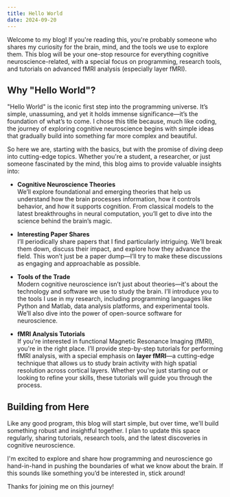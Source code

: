 ```yaml
---
title: Hello World
date: 2024-09-20
---
```

Welcome to my blog! If you're reading this, you're probably someone who shares my curiosity for the brain, mind, and the tools we use to explore them. This blog will be your one-stop resource for everything cognitive neuroscience-related, with a special focus on programming, research tools, and tutorials on advanced fMRI analysis (especially layer fMRI).

## Why "Hello World"?

"Hello World" is the iconic first step into the programming universe. It’s simple, unassuming, and yet it holds immense significance—it’s the foundation of what’s to come. I chose this title because, much like coding, the journey of exploring cognitive neuroscience begins with simple ideas that gradually build into something far more complex and beautiful. 

So here we are, starting with the basics, but with the promise of diving deep into cutting-edge topics. Whether you're a student, a researcher, or just someone fascinated by the mind, this blog aims to provide valuable insights into:

- **Cognitive Neuroscience Theories**  
  We’ll explore foundational and emerging theories that help us understand how the brain processes information, how it controls behavior, and how it supports cognition. From classical models to the latest breakthroughs in neural computation, you’ll get to dive into the science behind the brain’s magic.

- **Interesting Paper Shares**  
  I’ll periodically share papers that I find particularly intriguing. We’ll break them down, discuss their impact, and explore how they advance the field. This won’t just be a paper dump—I’ll try to make these discussions as engaging and approachable as possible.

- **Tools of the Trade**  
  Modern cognitive neuroscience isn’t just about theories—it's about the technology and software we use to study the brain. I’ll introduce you to the tools I use in my research, including programming languages like Python and Matlab, data analysis platforms, and experimental tools. We’ll also dive into the power of open-source software for neuroscience.

- **fMRI Analysis Tutorials**  
  If you're interested in functional Magnetic Resonance Imaging (fMRI), you're in the right place. I’ll provide step-by-step tutorials for performing fMRI analysis, with a special emphasis on **layer fMRI**—a cutting-edge technique that allows us to study brain activity with high spatial resolution across cortical layers. Whether you're just starting out or looking to refine your skills, these tutorials will guide you through the process.

## Building from Here

Like any good program, this blog will start simple, but over time, we'll build something robust and insightful together. I plan to update this space regularly, sharing tutorials, research tools, and the latest discoveries in cognitive neuroscience.

I'm excited to explore and share how programming and neuroscience go hand-in-hand in pushing the boundaries of what we know about the brain. If this sounds like something you’d be interested in, stick around! 

Thanks for joining me on this journey!